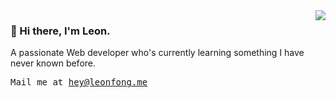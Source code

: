 <img align="right"  src="https://readme-card-beta.vercel.app/api?username=leon-fong&theme=transparent"  />
 

### 👋 Hi there, I'm Leon.
A passionate Web developer who's currently learning something I have never known before.

<!-- <p>
  <samp>
    <a href="https://leonfong.me/posts?from_profile">blog</a> ∙
    <a href="https://memo.leonfong.me?from_profile">memo</a> ∙
    <a href="https://leonfong.me/projects?from_profile">projects</a>
  </samp>
</p> -->

<p>
  <samp>Mail me at <a href="mailto:hi@antfu.me">hey@leonfong.me</a></samp>
</p>


